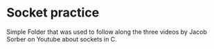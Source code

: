 # **Socket practice**

Simple Folder that was used to follow along the three videos by Jacob Sorber on Youtube about sockets in C.
